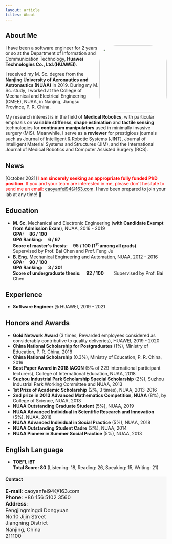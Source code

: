 ```yaml
---
layout: article
titles: About
---
```

## About Me
<img class="shadow" src="/curriculum-vitae/assets/about/CYF.png" height="210" width="auto" style="border-radius:25%; float: right" />

I have been a software engineer for 2 years or so at the Department of Information and Communication Technology, **Huawei Technologies Co., Ltd.(HUAWEI)**.

I received my M. Sc. degree from the **Nanjing University of Aeronautics and Astronautics (NUAA)** in 2019. During my M. Sc. study, I worked at the College of Mechanical and Electrical Engineering (CMEE), NUAA, in Nanjing, Jiangsu Province, P. R. China.

My research interest is in the field of **Medical Robotics**, with particular emphasis on **variable stiffness**, **shape estimation** and **tactile sensing** technologies for **continuum manipulators** used in minimally invasive surgery (MIS). Meanwhile, I serve as a **reviewer** for prestigious journals such as Journal of Intelligent & Robotic Systems (JINT), Journal of Intelligent Material Systems and Structures (JIM), and the International Journal of Medical Robotics and Computer Assisted Surgery (RCS).

## News
[October 2021] <font color='red'>**I am sincerely seeking an appropriate fully funded PhD position**. If you and your team are interested in me, please don't hesitate to send me an email: caoyanfei94@163.com.</font> I have been prepared to join your lab at any time! 🌝 

## Education
- **M. Sc.** Mechanical and Electronic Engineering (**with Candidate Exempt from Admission Exam**), NUAA, 2016 - 2019<br/>
**GPA:&emsp; 86 / 100**<br/>
**GPA Ranking:&emsp; 6 / 67**<br/>
**Score of master's thesis:&emsp; 95 / 100 (1<sup>st</sup> among all grads)** &emsp;&emsp;Supervised by Prof. Bai Chen and Prof. Feng Ju
- **B. Eng.** Mechanical Engineering and Automation, NUAA, 2012 - 2016<br/>
**GPA:&emsp; 90 / 100**<br/>
**GPA Ranking:&emsp; 3 / 301**<br/>
**Score of undergraduate thesis:&emsp; 92 / 100** &emsp;&emsp;Supervised by Prof. Bai Chen

## Experience
- **Software Engineer** @ HUAWEI, 2019 - 2021

## Honors and Awards
- **Gold Network Award** (3 times, Rewarded employees considered as considerably contributive to quality deliveries), HUAWEI, 2019 - 2020
- **China National Scholarship for Postgraduates** (1%), Ministry of Education, P. R. China, 2018
- **China National Scholarship** (0.3%), Ministry of Education, P. R. China, 2016
- **Best Paper Award in 2018 IACGN** (5% of 229 international participant lecturers), College of International Education, NUAA, 2018
- **Suzhou Industrial Park Scholarship Special Scholarship** (2%), Suzhou Industrial Park Working Committee and NUAA, 2013
- **1st Prize of Academic Scholarship** (2%, 3 times), NUAA, 2013-2016
- **2nd prize in 2013 Advanced Mathematics Competition, NUAA** (8%), by College of Science, NUAA, 2013
- **NUAA Outstanding Graduate Student** (5%), NUAA, 2019
- **NUAA Advanced Individual in Scientific Research and Innovation** (5%), NUAA, 2018
- **NUAA Advanced Individual in Social Practice** (5%), NUAA, 2018
- **NUAA Outstanding Student Cadre** (2%), NUAA, 2014
- **NUAA Pioneer in Summer Social Practice** (5%), NUAA, 2013

## English Language
- **TOEFL iBT**<br/>
**Total Score: 80** (Listening: 18, Reading: 26, Speaking: 15, Writing: 21)

<div class="hero" style="background-color:#f7f7f7; ">
  <div class="hero__content">
    <h4>Contact</h4>
    <p style="font-size: medium;">
      <b>E-mail</b>: caoyanfei94@163.com<br>
      <b>Phone</b>: +86 156 5102 3560<br>
      <b>Address</b>:<br>
      Fengjingmingdi Dongyuan<br>
      No.10 Jijin Street<br>
      Jiangning District<br>
      Nanjing, China<br>
      211100
    </p>
  </div>
</div>

